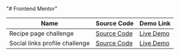 "# Frontend Mentor" 

|Name                           |Source Code                                                                                            |Demo Link                                                          |
|-------------------------------|-------------------------------------------------------------------------------------------------------|-------------------------------------------------------------------|
|Recipe page challenge          | [Source Code](https://github.com/it-Shoeb/Frontend-Mentor/tree/main/Newbie-Recipe%20page)             |[Live Demo](https://recipe-page-main-frontend-mentor.netlify.app/) |
|Social links profile challenge | [Source Code](https://github.com/it-Shoeb/Frontend-Mentor/tree/main/Newbie-Social%20Link%20Profile)   |[Live Demo](https://sociallinkprofile-fm.netlify.app/)             |                                                               |